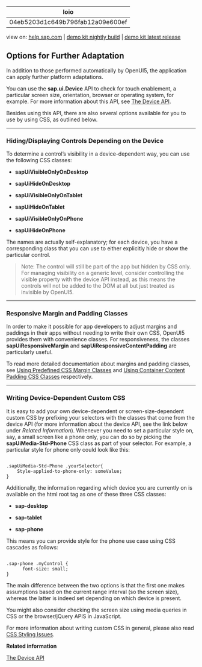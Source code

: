 | loio |
| -----|
| 04eb5203d1c649b796fab12a09e600ef |

<div id="loio">

view on: [help.sap.com](https://help.sap.com/viewer/DRAFT/3237636b137e43519a20ad5513c49ccb/latest/en-US/04eb5203d1c649b796fab12a09e600ef.html) | [demo kit nightly build](https://openui5nightly.hana.ondemand.com/#/topic/04eb5203d1c649b796fab12a09e600ef) | [demo kit latest release](https://openui5.hana.ondemand.com/#/topic/04eb5203d1c649b796fab12a09e600ef)</div>
<!-- loio04eb5203d1c649b796fab12a09e600ef -->

## Options for Further Adaptation

In addition to those performed automatically by OpenUI5, the application can apply further platform adaptations.

You can use the **sap.ui.Device** API to check for touch enablement, a particular screen size, orientation, browser or operating system, for example. For more information about this API, see [The Device API](The_Device_API_69a8e46.md).

Besides using this API, there are also several options available for you to use by using CSS, as outlined below.

***

<a name="loio04eb5203d1c649b796fab12a09e600ef__section_N10018_N10011_N10001"/>

### Hiding/Displaying Controls Depending on the Device

To determine a control’s visibility in a device-dependent way, you can use the following CSS classes:

-   **sapUiVisibleOnlyOnDesktop**

-   **sapUiHideOnDesktop**

-   **sapUiVisibleOnlyOnTablet**

-   **sapUiHideOnTablet**

-   **sapUiVisibleOnlyOnPhone**

-   **sapUiHideOnPhone**


The names are actually self-explanatory; for each device, you have a corresponding class that you can use to either explicitly hide or show the particular control.

> Note:
> The control will still be part of the app but hidden by CSS only. For managing visibility on a generic level, consider controlling the visible property with the device API instead, as this means the controls will not be added to the DOM at all but just treated as invisible by OpenUI5.
> 
> 

***

<a name="loio04eb5203d1c649b796fab12a09e600ef__section_N100DD_N10011_N10001"/>

### Responsive Margin and Padding Classes

In order to make it possible for app developers to adjust margins and paddings in their apps without needing to write their own CSS, OpenUI5 provides them with convenience classes. For responsiveness, the classes **sapUiResponsiveMargin** and **sapUiResponsiveContentPadding** are particularly useful.

To read more detailed documentation about margins and padding classes, see [Using Predefined CSS Margin Classes](Using_Predefined_CSS_Margin_Classes_777168f.md) and [Using Container Content Padding CSS Classes](Using_Container_Content_Padding_CSS_Classes_c71f6df.md) respectively.

***

### Writing Device-Dependent Custom CSS

It is easy to add your own device-dependent or screen-size-dependent custom CSS by prefixing your selectors with the classes that come from the device API \(for more information about the device API, see the link below under *Related Information*\). Whenever you need to set a particular style on, say, a small screen like a phone only, you can do so by picking the **sapUiMedia-Std-Phone** CSS class as part of your selector. For example, a particular style for phone only could look like this:

```lang-js

.sapUiMedia-Std-Phone .yourSelector{
	Style-applied-to-phone-only: someValue;
}
```

Additionally, the information regarding which device you are currently on is available on the html root tag as one of these three CSS classes:

-   **sap-desktop**

-   **sap-tablet**

-   **sap-phone**


This means you can provide style for the phone use case using CSS cascades as follows:

```lang-js

.sap-phone .myControl {
      font-size: small;
}
```

The main difference between the two options is that the first one makes assumptions based on the current range interval \(so the screen size\), whereas the latter is indeed set depending on which device is present.

You might also consider checking the screen size using media queries in CSS or the browser/jQuery APIS in JavaScript.

For more information about writing custom CSS in general, please also read [CSS Styling Issues](CSS_Styling_Issues_9d87f92.md).

**Related information**  


[The Device API](The_Device_API_69a8e46.md)

